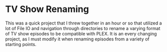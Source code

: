 # TV Show Renaming

This was a quick project that I threw together in an hour or so that utilized a lot of File IO and navigation through directories to rename a varying format of TV show episodes to be compatible with PLEX. It is an every changing project, as I must modify it when renaming episodes from a variety of starting points.

